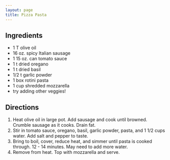 ```yaml
---
layout: page
title: Pizza Pasta
---
```


## Ingredients
- 1 T olive oil
- 16 oz. spicy Italian sausage
- 1 15 oz. can tomato sauce
- 1 t dried oregano
- 1 t dried basil
- 1/2 t garlic powder
- 1 box rotini pasta
- 1 cup shredded mozzarella
- try adding other veggies!

## Directions 
1. Heat olive oil in large pot. Add sausage and cook until browned. Crumble sausage as it cooks. Drain fat.
2. Stir in tomato sauce, oregano, basil, garlic powder, pasta, and 1 1/2 cups water. Add salt and pepper to taste.
3. Bring to boil, cover, reduce heat, and simmer until pasta is cooked through. 12 - 14 minutes. May need to add more water. 
4. Remove from heat. Top with mozzarella and serve. 
